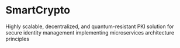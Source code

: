 # SmartCrypto
Highly scalable, decentralized, and quantum-resistant PKI solution for secure identity management implementing microservices architecture principles
